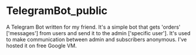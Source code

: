 # TelegramBot_public

A Telegram Bot written for my friend. It's a simple bot that gets 'orders' ['messages'] from users and send it to the admin ['specific user'].
It's used to make communication between admin and subscribers anonymous.
I've hosted it on free Google VM.
